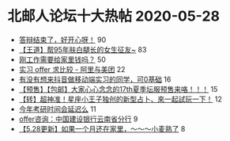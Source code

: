# 北邮人论坛十大热帖 2020-05-28

- [答辩结束了，好开心呀！](https://bbs.byr.cn/article/Talking/6198287) 90
- [【王道】帮95年肤白腿长的女生征友~](https://bbs.byr.cn/article/Friends/1961163) 83
- [刚工作需要给家里钱吗？](https://bbs.byr.cn/article/Feeling/3146209) 50
- [实习 offer 求比较 - 阿里与美团](https://bbs.byr.cn/article/StudyShare/196801) 22
- [有没有想来抖音做移动端实习的同学，可0基础](https://bbs.byr.cn/article/MobileTerminalAT/34579) 16
- [【预售】【包邮】大家心心念念的17th夏季坛服预售来咯！！！](https://bbs.byr.cn/article/Tshirt/89835) 15
- [【转】超神准！星座小王子独创的新型占卜、來一起試玩一下！](https://bbs.byr.cn/article/Constellations/326533) 12
- [今年考研时间会延迟么](https://bbs.byr.cn/article/AimGraduate/1191106) 11
- [offer咨询：中国建设银行云南省分行](https://bbs.byr.cn/article/WorkLife/1145974) 9
- [【5.28更新】如果一个月还在家里，～～～小麦熟了](https://bbs.byr.cn/article/Picture/3256915) 8


